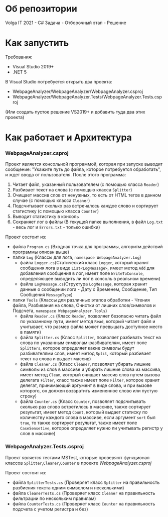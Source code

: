 # Об репозитории
Volga IT 2021 - C# Задача - Отборочный этап - Решение 

# Как запустить
Требования:
- Visual Studio 2019+
- .NET 5

В Visual Studio потребуется открыть два проекта:
- WebpageAnalyzer/WebpageAnalyzer/WebpageAnalyzer.csproj
- WebpageAnalyzer/WebpageAnalyzer.Tests/WebpageAnalyzer.Tests.csproj

(Или создать пустое решение VS2019+ и добавить туда два этих проекта)

# Как работает и Архитектура

### WebpageAnalyzer.csproj
Проект является консольной программой, которая при запуске выводит сообщение: "Укажите путь до файла, которое потребуется обработать", и ждет ввода от пользователя.
После этого программа:
1. Читает файл, указанный пользователем (с помощью класса `Reader`)
2. Разбивает текст на слова (с помощью класса `Splitter`)
3. Очищает массив слов от ненужных, то есть от HTML тегов в данном случае (с помощью класса `Cleaner`)
4. Подсчитывает сколько раз встречалось каждое слово и сортирует статистику (с помощью класса `Counter`)
5. Выводит статистику в консоль
6. Сохраняет лог в файлы (В текущей папке выполнения, в файл `Log.txt` - весь лог и `Errors.txt` - только ошибки)

Проект состоит из:
- файла `Program.cs` (Входная точка для программы, алгоритм действий программы описан выше)
- папки `Log` (Классы для лога, `namespace WebpageAnalyzer.Log`)
  - файла `Logger.cs`(Статический класс `Logger`, который хранит сообщения лога в виде `List<LogMessage>`, имеет метод `Add` для добавления сообщения в лог, имеет поле `WriteToConsole`, определяющее выводить ли лог в консоль в реальном времени)
  - файла `LogMessage.cs`(Структура `LogMessage`, которая хранит данные о сообщении лога - Дату с Временем, Сообщение, Тип Сообщения `MessageType`)
- папки `Tools` (Классы для различных этапов обработки - Чтения файла, Разбивания на слова, Очистки от лишних слов/символов и Подсчета, `namespace WebpageAnalyzer.Tools`)
  - файла `Reader.cs` (Класс `Reader`, позволяет безопасно читать файл по указанному пути, имеет метод `Read`, который читает файл и учитывает, что размер файла может превышать доступное место в памяти)
  - файла `Splitter.cs` (Класс `Splitter`, позволяет разбивать текст на слова по указанным символам-разбивателям, имеет поле `Splitters`, которое определяет какие символы будут разбивателями слов, имеет метод `Split`, который разбивает текст на слова и выдает массив)
  - файла `Cleaner.cs` (Класс `Cleaner`, позволяет убирать лишние символы из слов в массиве и убирать лишние слова из массива, имеет метод `Clean`, который очищает массив слов путем вызова делегата `Filter`, класс также имеет поле `Filter`, которое хранит делегат, принимающий аргумент в виде слова, и при вызове которого, он должен возвратить измененное слово или пустую строку)
  - файла `Counter.cs` (Класс `Counter`, позволяет подсчитывать сколько раз слово встретилось в массиве, также сортирует результат, имеет метод `Count`, который выдает статиску по количеству каждого слова в массиве, если аргумент `sort` был `true`, то также сортирует результат, также имеет поле `CaseSensetive`, которое определяет нужно ли учитывать регистр у слов в массиве)

### WebpageAnalyzer.Tests.csproj
Проект является тестами MSTest, которые проверяют функционал классов `Splitter`,`Cleaner`,`Counter` в проекте *WebpageAnalyzer.csproj*

Проект состоит из:
- файла `SplitterTests.cs` (Проверяет класс `Splitter` на правильность разбиения текста одним символом и несколькими)
- файла `CleanerTests.cs` (Проверяет класс `Cleaner` на правильность фильтрации по нескольким правилам)
- файла `CounterTests.cs` (Проверяет класс `Counter` на правильность подсчета с учетом регистра и без)
